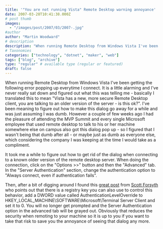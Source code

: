 ```yaml
---
title: '"You are not running Vista" Remote Desktop warning annoyance'
date: 2007-03-28T10:41:38.000Z
# post thumb
images:
  - "/images/post/2007/03/2007-.jpg"
#author
author: "Martin Woodward"
# description
description: "When running Remote Desktop from Windows Vista I've been getting the following error popping up everytime I connect."
# Taxonomies
categories: ["technology", "dotnet", "maker", "web"]
tags: ["blog", "archive"]
type: "regular" # available type (regular or featured)
draft: false
---
```


[](http://www.woodwardweb.com/WindowsLiveWriter/YouarenotrunningVistaRemoteDesktopwarnin_9654/Remote%20Desktop%20Connection%5B5%5D.png) When running Remote Desktop from Windows Vista I've been getting the following error popping up everytime I connect. It is a little alarming and I've never really sat down and figured out what this was telling me - basically I translated this to mean "Vista has a new, more secure Remote Desktop client, you are talking to an older version of the server - is this ok?". I've been meaning to figure out how to make this dialog go away for a while and was just assuming I was dumb. However a couple of few weeks ago I had the pleasure of attending the MVP Summit and every single Microsoft employee that used remote desktop to talk to his or her machine somewhere else on campus also got this dialog pop up - so I figured that I wasn't being that dumb after all - or maybe just as dumb as everyone else, which considering the company I was keeping at the time I would take as a compliment.

It took me a while to figure out how to get rid of the dialog when connecting to a known older version of the remote desktop server. When doing the connection, click on the "Options >>" button and then the "Advanced" tab. In the "Server Authentication" section, change the authentication option to "Always connect, even if authentication fails".

Then, after a bit of digging around I found this [great post](http://weblogs.asp.net/owscott/archive/2006/11/10/Vista_2700_s-Remote-Desktop-Prompt.aspx) from [Scott Forsyth](http://weblogs.asp.net/owscott/) who points out that there is a registry key you can also use to control this behavior, add a DWORD value called AuthenticationLevelOverride to HKEY_LOCAL_MACHINE\SOFTWARE\Microsoft\Terminal Server Client and set it to 0. You will no longer get prompted and the Server Authentication option in the advanced tab will be grayed out. Obviously that reduces the security when remoting to your machine so it is up to you if you want to take that risk to save you the annoyance of seeing that dialog any more.
